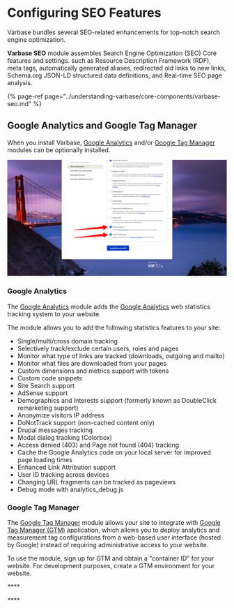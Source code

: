 # Configuring SEO Features

Varbase bundles several SEO-related enhancements for top-notch search engine optimization.

**Varbase SEO** module assembles Search Engine Optimization \(SEO\) Core features and settings. such as Resource Description Framework \(RDF\), meta tags, automatically generated aliases, redirected old links to new links, Schema.org JSON-LD structured data definitions, and Real-time SEO page analysis.

{% page-ref page="../understanding-varbase/core-components/varbase-seo.md" %}

## Google Analytics and Google Tag Manager

When you install Varbase, [Google Analytics](https://www.drupal.org/project/google_analytics) and/or [Google Tag Manager](https://www.drupal.org/project/google_tag) modules can be optionally installed.

![Varbase Installation Step - Extra Components](../../.gitbook/assets/extra-components-varbase9-install.png)



### Google Analytics

The [Google Analytics](https://www.drupal.org/project/google_analytics) module adds the [Google Analytics](https://marketingplatform.google.com/about/analytics/) web statistics tracking system to your website.

The module allows you to add the following statistics features to your site:

* Single/multi/cross domain tracking
* Selectively track/exclude certain users, roles and pages
* Monitor what type of links are tracked \(downloads, outgoing and mailto\)
* Monitor what files are downloaded from your pages
* Custom dimensions and metrics support with tokens
* Custom code snippets
* Site Search support
* AdSense support
* Demographics and Interests support \(formerly known as DoubleClick remarketing support\)
* Anonymize visitors IP address
* DoNotTrack support \(non-cached content only\)
* Drupal messages tracking
* Modal dialog tracking \(Colorbox\)
* Access denied \(403\) and Page not found \(404\) tracking
* Cache the Google Analytics code on your local server for improved page loading times
* Enhanced Link Attribution support
* User ID tracking across devices
* Changing URL fragments can be tracked as pageviews
* Debug mode with analytics\_debug.js

### Google Tag Manager

The [Google Tag Manager](https://www.drupal.org/project/google_tag) module allows your site to integrate with [Google Tag Manager \(GTM\)](https://tagmanager.google.com/) application, which allows you to deploy analytics and measurement tag configurations from a web-based user interface \(hosted by Google\) instead of requiring administrative access to your website.

To use the module, sign up for GTM and obtain a "container ID" for your website. For development purposes, create a GTM environment for your website.

_\*\*\*\*_

_\*\*\*\*_





